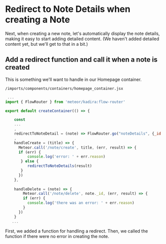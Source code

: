 # Redirect to Note Details when creating a Note

Next, when creating a new note, let's automatically display the note details, making it easy to start adding detailed content. (We haven't added detailed content yet, but we'll get to that in a bit.)

## Add a redirect function and call it when a note is created

This is something we'll want to handle in our Homepage container.

``` /imports/components/containers/homepage_container.jsx ```

```js
 ...
import { FlowRouter } from 'meteor/kadira:flow-router'

export default createContainer(() => {

	const
    ...
    ,
    redirectToNoteDetail = (note) => FlowRouter.go("noteDetails", {_id: note._id})
    ,
    handleCreate = (title) => {
      Meteor.call('/note/create', title, (err, result) => {
      if (err) {
	      console.log('error: ' + err.reason)
	   } else {
	      redirectToNoteDetails(result)
	   }
      })
  	},
    
    handleDelete = (note) => {
  		Meteor.call('/note/delete', note._id, (err, result) => {
        if (err) {
          console.log('there was an error: ' + err.reason)
        }
      })
  	}
   ...

```

First, we added a function for handling a redirect.  Then, we called the function if there were no error in creating the note.



